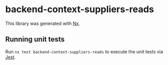 # backend-context-suppliers-reads

This library was generated with [Nx](https://nx.dev).

## Running unit tests

Run `nx test backend-context-suppliers-reads` to execute the unit tests via [Jest](https://jestjs.io).
